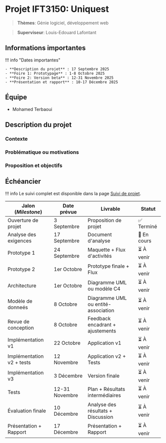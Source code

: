 # Projet IFT3150: Uniquest

> **Thèmes**: Génie logiciel, développement web

> **Superviseur**: Louis-Edouard Lafontant

## Informations importantes

!!! info "Dates importantes"

    - **Description du projet** : 17 Septembre 2025
    - **Foire 1: Prototypage** : 1-8 Octobre 2025
    - **Foire 2: Version beta** : 12-31 Novembre 2025
    - **Présentation et rapport** : 10-17 Décembre 2025

## Équipe

- Mohamed Terbaoui

## Description du projet

### Contexte

### Problématique ou motivations

### Proposition et objectifs

## Échéancier

!!! info
    Le suivi complet est disponible dans la page [Suivi de projet](suivi.md).

| Jalon (_Milestone_)       | Date prévue    | Livrable                            | Statut      |
| ------------------------- | -------------- | ----------------------------------- | ----------- |
| Ouverture de projet       | 3 Septembre    | Proposition de projet               | ✅ Terminé  |
| Analyse des exigences     | 17 Septembre   | Document d'analyse                  | 🔄 En cours |
| Prototype 1               | 24 Septembre   | Maquette + Flux d'activités         | ⏳ À venir  |
| Prototype 2               | 1er Octobre    | Prototype finale + Flux             | ⏳ À venir  |
| Architecture              | 1er Octobre    | Diagramme UML ou modèle C4          | ⏳ À venir  |
| Modèle de donneés         | 8 Octobre      | Diagramme UML ou entité-association | ⏳ À venir  |
| Revue de conception       | 8 Octobre      | Feedback encadrant + ajustements    | ⏳ À venir  |
| Implémentation v1         | 22 Octobre     | Application v1                      | ⏳ À venir  |
| Implémentation v2 + tests | 12 Novembre    | Application v2 + Tests              | ⏳ À venir  |
| Implémentation v3         | 3 Décembre     | Version finale                      | ⏳ À venir  |
| Tests                     | 12-31 Novembre | Plan + Résultats intermédiaires     | ⏳ À venir  |
| Évaluation finale         | 10 Décembre    | Analyse des résultats + Discussion  | ⏳ À venir  |
| Présentation + Rapport    | 17 Décembre    | Présentation + Rapport              | ⏳ À venir  |
